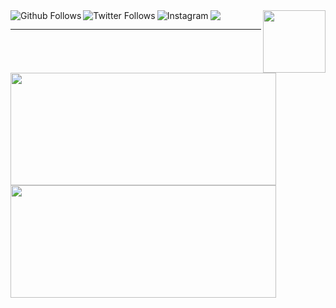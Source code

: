 <a href="https://github.com/caiiqef">
  <img align="left" alt="Github Follows" src="https://img.shields.io/github/followers/caiiqef?label=Follow&style=social" />
</a>

<a href="https://twitter.com/caiiqef">
  <img align="left" alt="Twitter Follows" src="https://img.shields.io/twitter/follow/caiiqef?label=Follow&style=social" />
</a>

<a href="https://instagram.com/caiiqef">
  <img align="left" alt="Instagram" src="https://img.shields.io/badge/Instagram-E4405F?style=for-the-badge&logo=instagram&logoColor=white" />
</a>

<a href="https://www.linkedin.com/in/caique-fernandes/" rel="nofollow">
    <img src="https://camo.githubusercontent.com/c00f87aeebbec37f3ee0857cc4c20b21fefde8a96caf4744383ebfe44a47fe3f/68747470733a2f2f696d672e736869656c64732e696f2f62616467652f2d4c696e6b6564496e2d2532333030373742353f7374796c653d666f722d7468652d6261646765266c6f676f3d6c696e6b6564696e266c6f676f436f6c6f723d7768697465" data-canonical-src="https://img.shields.io/badge/-LinkedIn-%230077B5?style=for-the-badge&amp;logo=linkedin&amp;logoColor=white" style="max-width:100%;">
  </a>

<img align='right' src='https://i.imgur.com/sv6ffPf.gif' width='100'>

<hr>
<a href="https://github.com/caiiqef">
  <img height="180em" width="425em" src="https://github-readme-stats.vercel.app/api?username=caiiqef&show_icons=true&theme=vision-friendly-dark" style="max-width:100%;">
  <img height="180em" width="425em" src="https://github-readme-stats-eight-theta.vercel.app/api/top-langs/?username=caiiqef&layout=compact&langs_count=8&border=true&theme=vision-friendly-dark" style="max-width:100%;">
</a>
